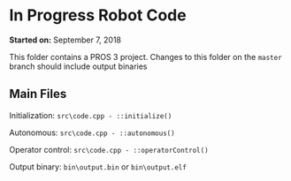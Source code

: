 # In Progress Robot Code

**Started on:** September 7, 2018

This folder contains a PROS 3 project.
Changes to this folder on the `master` branch should include output binaries

## Main Files

Initialization: `src\code.cpp - ::initialize()`

Autonomous: `src\code.cpp - ::autonomous()`

Operator control: `src\code.cpp - ::operatorControl()`


Output binary: `bin\output.bin` or `bin\output.elf`
